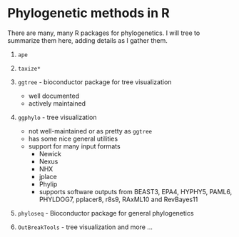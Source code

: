 # Phylogenetic methods in R

There are many, many R packages for phylogenetics. I will tree to summarize
them here, adding details as I gather them.

 1. `ape`

 2. `taxize*`

 3. `ggtree` - bioconductor package for tree visualization
     * well documented
     * actively maintained

 4. `ggphylo` - tree visualization
    * not well-maintained or as pretty as `ggtree`
    * has some nice general utilities
    * support for many input formats
      - Newick
      - Nexus
      - NHX
      - jplace
      - Phylip
      - supports software outputs from BEAST3, EPA4, HYPHY5, PAML6, PHYLDOG7,
        pplacer8, r8s9, RAxML10 and RevBayes11

 5. `phyloseq` - Bioconductor package for general phylogenetics

 6. `OutBreakTools` - tree visualization and more ...

